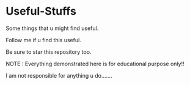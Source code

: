 # Useful-Stuffs
Some things that u might find useful. 

Follow me if u find this useful. 

Be sure to star this repository too. 

NOTE : Everything demonstrated here is for educational purpose only!! 

I am not responsible for anything u do.......
